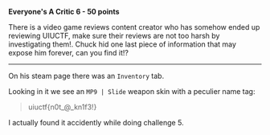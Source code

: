 **Everyone's A Critic 6 - 50 points**

There is a video game reviews content creator who has somehow ended up reviewing UIUCTF, make sure their reviews are not too harsh by investigating them!. Chuck hid one last piece of information that may expose him forever, can you find it!?
___

On his steam page there was an `Inventory` tab.

Looking in it we see an `MP9 | Slide` weapon skin with a peculier name tag:

> uiuctf{n0t_@_kn1f3!}

I actually found it accidently while doing challenge 5.